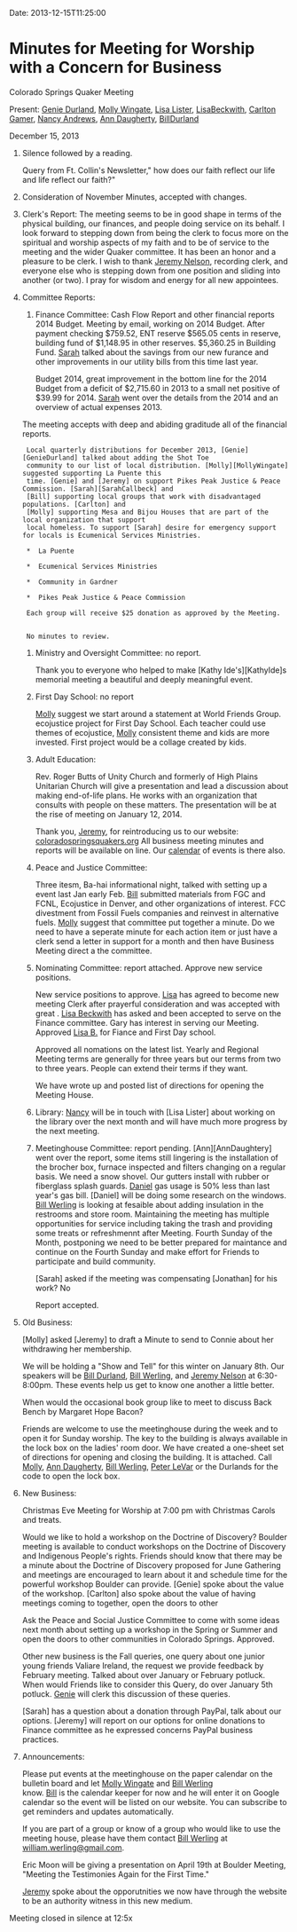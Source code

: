 Date: 2013-12-15T11:25:00

[AnnDaugherty]: /Friends/AnnDaugherty
[BillDurland]: /Friends/BillDurland
[BillWerling]: /Friends/BillWerling
[CarltonGamer]: /Friends/CarltonGamer
[DanielKidney]: /Friends/DanielKidney
[GenieDurland]: /Friends/GenieDurland
[JeremyNelson]: /Friends/JeremyNelson
[LisaBeckwith]: /Friends/LisaBeckwith
[LisaLister]: /Friends/LisaLister
[MollyWingate]: /Friends/MollyWingate
[NancyAndrews]: /Friends/NancyAndrews
[PeterLeVar]: /Friends/PeterLeVar
[SarahCallbeck]: /Friends/SarahCallbeck

# Minutes for Meeting for Worship with a Concern for Business

Colorado Springs Quaker Meeting

Present: [Genie Durland][GenieDurland], [Molly Wingate][MollyWingate], 
[Lisa Lister][LisaLister], [LisaBeckwith][LisaBeckwith], [Carlton Gamer][CarltonGamer],
[Nancy Andrews][NancyAndrews], [Ann Daugherty][AnnDaugherty], [BillDurland]

December 15, 2013 

1.  Silence followed by a reading.

    Query from Ft. Collin's Newsletter," how does our faith reflect our life and life 
    reflect our faith?"

2.  Consideration of November Minutes, accepted with changes.

3.  Clerk's Report:  The meeting seems to be in good shape in terms of 
    the physical building, our finances, and people doing service on its 
    behalf. I look forward to stepping down from being the clerk to focus more
    on the spiritual and worship aspects of my faith and to be of service to 
    the meeting and the wider Quaker committee.  It has been an honor and a 
    pleasure to be clerk.  I wish to thank [Jeremy Nelson][JeremyNelson], 
    recording clerk, and everyone else who is stepping down from one position 
    and sliding into another (or two).  I pray for wisdom and energy for all 
    new appointees.

4. Committee Reports:

    1.  Finance Committee: Cash Flow Report and other financial reports
        2014 Budget. Meeting by email, working on 2014 Budget. After payment
        checking $759.52, ENT reserve $565.05 cents in reserve, building fund of
        $1,148.95 in other reserves. $5,360.25 in Building Fund. [Sarah][SarahCallbeck] talked about
        the savings from our new furance and other improvements in our utility bills
        from this time last year. 

        Budget 2014, great improvement in the bottom line for the 2014 Budget from a 
        deficit of $2,715.60 in 2013 to a small net positive of $39.99 for 2014.
        [Sarah][SarahCallbeck] went over the details from the 2014 and an overview of 
        actual expenses 2013. 

	The meeting accepts with deep and abiding graditude all of the financial reports. 

        Local quarterly distributions for December 2013, [Genie][GenieDurland] talked about adding the Shot Toe
        community to our list of local distribution. [Molly][MollyWingate] suggested supporting La Puente this
        time. [Genie] and [Jeremy] on support Pikes Peak Justice & Peace Commission. [Sarah][SarahCallbeck] and
        [Bill] supporting local groups that work with disadvantaged populations. [Carlton] and 
        [Molly] supporting Mesa and Bijou Houses that are part of the local organization that support
        local homeless. To support [Sarah] desire for emergency support for locals is Ecumenical Services Ministries.
       
        *  La Puente
       
        *  Ecumenical Services Ministries

        *  Community in Gardner

        *  Pikes Peak Justice & Peace Commission

        Each group will receive $25 donation as approved by the Meeting.


        No minutes to review.

    1.  Ministry and Oversight Committee: no report. 

        Thank you to everyone who helped to make [Kathy Ide's][KathyIde]s 
        memorial meeting a beautiful and deeply meaningful event. 

    1.  First Day School: no report

        [Molly][MollyWingate] suggest we start around a statement at World Friends Group.
        ecojustice project for First Day School. Each teacher could use 
        themes of ecojustice, [Molly][MollyWingate] consistent theme and kids are more 
        invested. First project would be a collage created by kids.

    1.  Adult Education:

        Rev. Roger Butts of Unity Church and formerly of High Plains 
        Unitarian Church will give a presentation and lead a discussion about 
        making end-of-life plans.  He works with an organization that consults 
        with people on these matters.  The presentation will be at the rise 
        of meeting on January 12, 2014.
 
        Thank you, [Jeremy][JeremyNelson], for reintroducing us to our website: 
        [coloradospringsquakers.org](http://www.coloradospringsquakers.org)  All 
        business meeting minutes and reports will be available on line.  Our 
        [calendar](http://www.coloradospringsquakers.org/calendar) of events is 
        there also. 

    1.  Peace and Justice Committee:

        Three itesm, Ba-hai informational night, talked with setting up a event
        last Jan early Feb. [Bill][BillDurland] submitted materials from FGC and FCNL, Ecojustice in Denver, 
        and other organizations of interest. FCC divestment from Fossil Fuels companies
        and reinvest in alternative fuels. [Molly][MollyWingate] suggest that committee put together 
        a minute. Do we need to have a seperate minute for each action item or just have a clerk
        send a letter in support for a month and then have Business Meeting direct a 
        the committee.

    1.  Nominating Committee: report attached.  Approve new service positions.

        New service positions to approve. [Lisa][LisaLister] has agreed to become new
        meeting Clerk after prayerful consideration and was accepted with great . 
        [Lisa Beckwith][LisaBeckwith] has asked and
        been accepted to serve on the Finance committee. Gary has interest in serving our 
        Meeting. Approved [Lisa B.][LisaBeckwith] for Fiance and First Day school. 

        Approved all nomations on the latest list. Yearly and Regional Meeting terms are 
        generally for three years but our terms from two to three years. People can 
        extend their terms if they want. 

        We have wrote up and posted list of directions for opening the Meeting House. 

    1.  Library: [Nancy][NancyAndrews] will be in touch with [Lisa Lister] about working on the library
        over the next month and will have much more progress by the next meeting. 

    1.  Meetinghouse Committee: report pending. [Ann][AnnDaughtery] went over the report, some items still
        lingering is the installation of the brocher box, furnace inspected and filters changing
        on a regular basis. We need a snow shovel. Our gutters install with rubber or fiberglass
        splash guards. [Daniel][DanielKidney] gas usage is 50% less than last year's gas bill. [Daniel] will be 
        doing some research on the windows. [Bill Werling][BillWerling] is looking at fesaible about adding
        insulation in the restrooms and store room. Maintaining the meeting has multiple opportunities
        for service including taking the trash and providing some treats or refreshmennt after Meeting.
        Fourth Sunday of the Month, postponing we need to be better prepared for maintance and 
        continue on the Fourth Sunday and make effort for Friends to participate and build community.
        
        [Sarah] asked if the meeting was compensating [Jonathan] for his work? No

        Report accepted.

5.  Old Business:

    [Molly] asked [Jeremy] to draft a Minute to send to Connie about her 
    withdrawing her membership. 

    We will be holding a "Show and Tell" for this winter on January 8th.  Our 
    speakers will be [Bill Durland][BillDurland], [Bill Werling][BillWerling], and 
    [Jeremy Nelson][JeremyNelson] at 6:30-8:00pm. These events help us get to know one another a little better.

    When would the occasional book group like to meet to discuss Back Bench by 
    Margaret Hope Bacon?

    Friends are welcome to use the meetinghouse during the week and to open it 
    for Sunday worship. The key to the building is always available in the lock 
    box on the ladies' room door.  We have created a one-sheet set of directions 
    for opening and closing the building.  It is attached.  Call 
    [Molly][MollyWingate], [Ann Daugherty][AnnDaugherty],
    [Bill Werling][BillWerling], [Peter LeVar][PeterLeVar] or the Durlands for 
    the code to open the lock box.

6.  New Business:

    Christmas Eve Meeting for Worship at 7:00 pm with Christmas Carols and 
    treats.

    Would we like to hold a workshop on the Doctrine of Discovery? Boulder 
    meeting is available to conduct workshops on the Doctrine of Discovery and 
    Indigenous People's rights.  Friends should know that there may be a minute 
    about the Doctrine of Discovery proposed for June Gathering and meetings 
    are encouraged to learn about it and schedule time for the powerful workshop 
    Boulder can provide. [Genie] spoke about the value of the workshop. [Carlton]
    also spoke about the value of having meetings coming to together, open the 
    doors to other 

    Ask the Peace and Social Justice Committee to come with some ideas next month
    about setting up a workshop in the Spring or Summer and open the doors to 
    other communities in Colorado Springs. Approved. 

    Other new business is the Fall queries, one query about one junior young friends
    Valiare Ireland, the request we provide feedback by February meeting. Talked about
    over January or February potluck. When would Friends like to consider this Query,
    do over January 5th potluck. [Genie][GenieDurland] will clerk this discussion of 
    these queries.

    [Sarah] has a question about a donation through PayPal, talk about our options. 
    [Jeremy] will report on our options for online donations to Finance committee as
    he expressed concerns PayPal business practices. 

7.  Announcements:

    Please put events at the meetinghouse on the paper calendar on the bulletin 
    board and let [Molly Wingate][MollyWingate] and [Bill Werling][BillWerling]  
    know.  [Bill][BillWerling] is the calendar keeper for now and he will enter 
    it on Google calendar so the event will be listed on our website.  You can 
    subscribe to get reminders and updates automatically. 

    If you are part of a group or know of a group who would like to use the 
    meeting house, please have them contact [Bill Werling][BillWerling] at 
    william.werling@gmail.com.

    Eric Moon will be giving a presentation on April 19th at Boulder Meeting, 
    "Meeting the Testimonies Again for the First Time."
   
    [Jeremy][JeremyNelson] spoke about the opporutnities we now have through 
    the website to be an authority witness in this new medium. 
    

Meeting closed in silence at 12:5x
